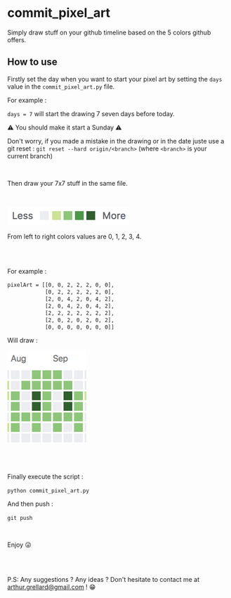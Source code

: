 # commit_pixel_art

Simply draw stuff on your github timeline based on the 5 colors github offers.

## How to use
Firstly set the day when you want to start your pixel art by setting the `days` value in the `commit_pixel_art.py` file.

For example :

`days = 7` will start the drawing 7 seven days before today.

⚠️ You should make it start a Sunday ⚠️

Don't worry, if you made a mistake in the drawing or in the date juste use a git reset : `git reset --hard origin/<branch>` (where `<branch>` is your current branch)

<br />

Then draw your 7x7 stuff in the same file.

<br />

![Alt text](./github_graphic_chart.png?raw=true "Github Graphic Chart")

From left to right colors values are 0, 1, 2, 3, 4.

<br /><br />

For example :

```
pixelArt = [[0, 0, 2, 2, 2, 0, 0],
            [0, 2, 2, 2, 2, 2, 0],
            [2, 0, 4, 2, 0, 4, 2],
            [2, 0, 4, 2, 0, 4, 2],
            [2, 2, 2, 2, 2, 2, 2],
            [2, 0, 2, 0, 2, 0, 2],
            [0, 0, 0, 0, 0, 0, 0]]
```
Will draw :

![Alt text](./space_invader.png?raw=true "Space Invader")

<br /><br />

Finally execute the script :

`python commit_pixel_art.py`

And then push :

`git push`

<br />

Enjoy 😜

<br /><br />

P.S: Any suggestions ? Any ideas ? Don't hesitate to contact me at arthur.grellard@gmail.com ! 😁
